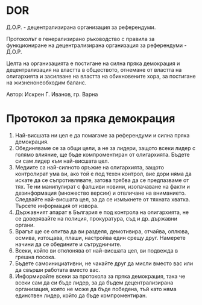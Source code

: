 # DOR
Д.О.Р. - децентрализирана организация за референдуми.

Протоколът е генерализирано ръководство с правила за функциониране на децентрализирана организация за референдуми - Д.О.Р.

Целта на организацията е постигане на силна пряка демокрация и децентрализация на властта в обществото, отнемане от властта на олигархията и засилване на властта на обикновените хора, за постигане на жизненонеобходим баланс.

Автор: Искрен Г. Иванов, гр. Варна

Протокол за пряка демокрация
============

1. Най-висшата ни цел е да помагаме за референдуми и силна пряка демокрация.
2. Обединяваме се за общи цели, а не за лидери, защото всеки лидер с голямо влияние, ще бъде компроментиран от олигархията. Бъдете си сам лидер към най-висшата цел. 
3. Медиите са най-силното оръжие на олигархията, защото контролират ума ви, ако той е под техен контрол,
вие дори няма да искате да се съпротивлявате, затова трябва да се предпазваме от тях.
Те ни манипулират с фалшиви новини, изопачаване на факти и дезинформация (множество версии) и отвличане на вниманието.
Следвайте най-висшата цел, за да се измъкнете от тяхната хватка. Търсете информация от извора.
4. Държавният апарат в България е под контрола на олигархията, не се доверявайте на полиция, прокуратура, съд и др. държавни органи.
5. Врагът ще се опитва да ви разделя, демотивира, отчайва, оплюва, осмива, изтощава, плаши, настройва един срещу друг. Намерете начини да се обедините и сътрудничите. 
6. Всеки, който ви отклонява от най-висшата цел, ви подвежда в грешна посока.
7. Бъдете самоинициативни, не чакайте друг да мисли вместо вас или да свърши работата вместо вас.
8. Информирайте всеки за протокола за пряка демокрация, така че всеки сам да си бъде лидер, за да бъдем децентрализирана организация, която не може да бъде победена, тъй като няма единствен лидер, който да бъде компроментиран.
